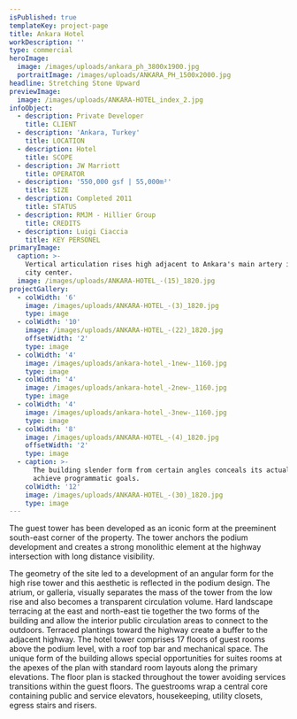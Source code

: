 ```yaml
---
isPublished: true
templateKey: project-page
title: Ankara Hotel
workDescription: ''
type: commercial
heroImage:
  image: /images/uploads/ankara_ph_3800x1900.jpg
  portraitImage: /images/uploads/ANKARA_PH_1500x2000.jpg
headline: Stretching Stone Upward
previewImage:
  image: /images/uploads/ANKARA-HOTEL_index_2.jpg
infoObject:
  - description: Private Developer
    title: CLIENT
  - description: 'Ankara, Turkey'
    title: LOCATION
  - description: Hotel
    title: SCOPE
  - description: JW Marriott
    title: OPERATOR
  - description: '550,000 gsf | 55,000m²'
    title: SIZE
  - description: Completed 2011
    title: STATUS
  - description: RMJM - Hillier Group
    title: CREDITS
  - description: Luigi Ciaccia
    title: KEY PERSONEL
primaryImage:
  caption: >-
    Vertical articulation rises high adjacent to Ankara's main artery into the
    city center.
  image: /images/uploads/ANKARA-HOTEL_-(15)_1820.jpg
projectGallery:
  - colWidth: '6'
    image: /images/uploads/ANKARA-HOTEL_-(3)_1820.jpg
    type: image
  - colWidth: '10'
    image: /images/uploads/ANKARA-HOTEL_-(22)_1820.jpg
    offsetWidth: '2'
    type: image
  - colWidth: '4'
    image: /images/uploads/ankara-hotel_-1new-_1160.jpg
    type: image
  - colWidth: '4'
    image: /images/uploads/ankara-hotel_-2new-_1160.jpg
    type: image
  - colWidth: '4'
    image: /images/uploads/ankara-hotel_-3new-_1160.jpg
    type: image
  - colWidth: '8'
    image: /images/uploads/ANKARA-HOTEL_-(4)_1820.jpg
    offsetWidth: '2'
    type: image
  - caption: >-
      The building slender form from certain angles conceals its actual bulk to
      achieve programmatic goals.
    colWidth: '12'
    image: /images/uploads/ANKARA-HOTEL_-(30)_1820.jpg
    type: image
---
```

The guest tower has been developed as an iconic form at the preeminent south-east corner of the property. The tower anchors the podium development and creates a strong monolithic element at the highway intersection with long distance visibility.

The geometry of the site led to a development of an angular form for the high rise tower and this aesthetic is reflected in the podium design. The atrium, or galleria, visually separates the mass of the tower from the low rise and also becomes a transparent circulation volume. Hard landscape terracing at the east and north-east tie together the two forms of the building and allow the interior public circulation areas to connect to the outdoors. Terraced plantings toward the highway create a buffer to the adjacent highway. The hotel tower comprises 17 floors of guest rooms above the podium level, with a roof top bar and mechanical space. The unique form of the building allows special opportunities for suites rooms at the apexes of the plan with standard room layouts along the primary elevations. The floor plan is stacked throughout the tower avoiding services transitions within the guest floors. The guestrooms wrap a central core containing public and service elevators, housekeeping, utility closets, egress stairs and risers.
